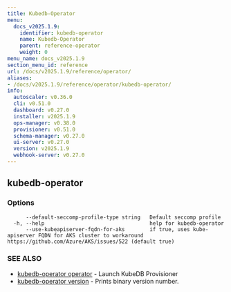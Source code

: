 ```yaml
---
title: Kubedb-Operator
menu:
  docs_v2025.1.9:
    identifier: kubedb-operator
    name: Kubedb-Operator
    parent: reference-operator
    weight: 0
menu_name: docs_v2025.1.9
section_menu_id: reference
url: /docs/v2025.1.9/reference/operator/
aliases:
- /docs/v2025.1.9/reference/operator/kubedb-operator/
info:
  autoscaler: v0.36.0
  cli: v0.51.0
  dashboard: v0.27.0
  installer: v2025.1.9
  ops-manager: v0.38.0
  provisioner: v0.51.0
  schema-manager: v0.27.0
  ui-server: v0.27.0
  version: v2025.1.9
  webhook-server: v0.27.0
---
```


## kubedb-operator



### Options

```
      --default-seccomp-profile-type string   Default seccomp profile
  -h, --help                                  help for kubedb-operator
      --use-kubeapiserver-fqdn-for-aks        if true, uses kube-apiserver FQDN for AKS cluster to workaround https://github.com/Azure/AKS/issues/522 (default true)
```

### SEE ALSO

* [kubedb-operator operator](/docs/v2025.1.9/reference/operator/kubedb-operator_operator)	 - Launch KubeDB Provisioner
* [kubedb-operator version](/docs/v2025.1.9/reference/operator/kubedb-operator_version)	 - Prints binary version number.

